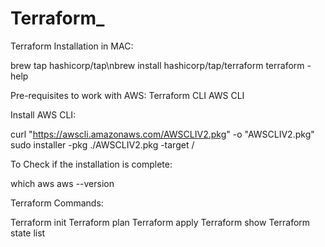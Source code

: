 # Terraform_

Terraform Installation in MAC:

brew tap hashicorp/tap\nbrew install hashicorp/tap/terraform
terraform -help

Pre-requisites to work with AWS:
  Terraform CLI
  AWS CLI

Install AWS CLI:

curl "https://awscli.amazonaws.com/AWSCLIV2.pkg" -o "AWSCLIV2.pkg"
sudo installer -pkg ./AWSCLIV2.pkg -target /

To Check if the installation is complete:

which aws
aws --version


Terraform Commands:

Terraform init
Terraform plan
Terraform apply
Terraform show
Terraform state list

